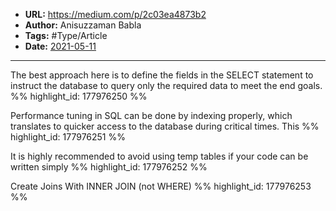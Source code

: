 - **URL:** https://medium.com/p/2c03ea4873b2
- **Author:** Anisuzzaman Babla
- **Tags:** #Type/Article
- **Date:** [2021-05-11](../_daily/2021-05-11.md)
---

The best approach here is to define the fields in the SELECT statement to instruct the database to query only the required data to meet the end goals. %% highlight_id: 177976250 %%


Performance tuning in SQL can be done by indexing properly, which translates to quicker access to the database during critical times. This %% highlight_id: 177976251 %%


It is highly recommended to avoid using temp tables if your code can be written simply %% highlight_id: 177976252 %%


Create Joins With INNER JOIN (not WHERE) %% highlight_id: 177976253 %%

